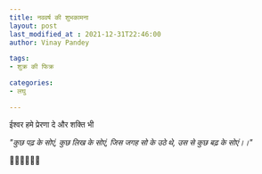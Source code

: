 ```yaml
---
title: नववर्ष की शुभकामना
layout: post
last_modified_at : 2021-12-31T22:46:00
author: Vinay Pandey

tags:
- शुक्र की फिक्र

categories:
- लघु

---
```


ईश्वर हमे प्रेरणा दे और शक्ति भी

_"कुछ पढ़ के सोएं,_
_कुछ लिख के सोएं,_
_जिस जगह सो के उठे थे,_
_उस से कुछ बढ़ के सोएं।।"_

🙏🙏🌷🌷🙏🙏
